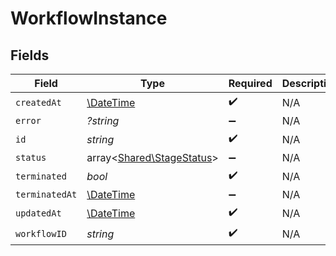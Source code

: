 # WorkflowInstance


## Fields

| Field                                                           | Type                                                            | Required                                                        | Description                                                     |
| --------------------------------------------------------------- | --------------------------------------------------------------- | --------------------------------------------------------------- | --------------------------------------------------------------- |
| `createdAt`                                                     | [\DateTime](https://www.php.net/manual/en/class.datetime.php)   | :heavy_check_mark:                                              | N/A                                                             |
| `error`                                                         | *?string*                                                       | :heavy_minus_sign:                                              | N/A                                                             |
| `id`                                                            | *string*                                                        | :heavy_check_mark:                                              | N/A                                                             |
| `status`                                                        | array<[Shared\StageStatus](../../Models/Shared/StageStatus.md)> | :heavy_minus_sign:                                              | N/A                                                             |
| `terminated`                                                    | *bool*                                                          | :heavy_check_mark:                                              | N/A                                                             |
| `terminatedAt`                                                  | [\DateTime](https://www.php.net/manual/en/class.datetime.php)   | :heavy_minus_sign:                                              | N/A                                                             |
| `updatedAt`                                                     | [\DateTime](https://www.php.net/manual/en/class.datetime.php)   | :heavy_check_mark:                                              | N/A                                                             |
| `workflowID`                                                    | *string*                                                        | :heavy_check_mark:                                              | N/A                                                             |